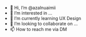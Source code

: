 - 👋 Hi, I’m @azalnuaimii
- 👀 I’m interested in ...
- 🌱 I’m currently learning UX Design 
- 💞️ I’m looking to collaborate on ...
- 📫 How to reach me via DM

<!---
azalnuaimii/azalnuaimii is a ✨ special ✨ repository because its `README.md` (this file) appears on your GitHub profile.
You can click the Preview link to take a look at your changes.
--->
